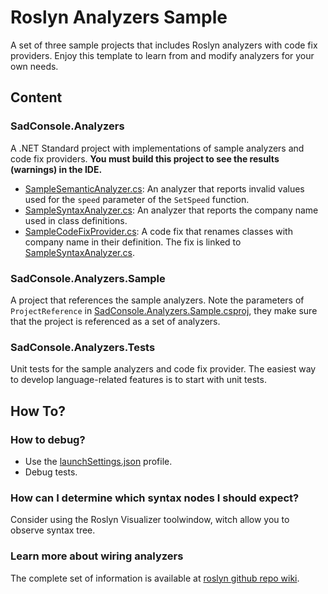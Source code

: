 # Roslyn Analyzers Sample

A set of three sample projects that includes Roslyn analyzers with code fix providers. Enjoy this template to learn from and modify analyzers for your own needs.

## Content
### SadConsole.Analyzers
A .NET Standard project with implementations of sample analyzers and code fix providers.
**You must build this project to see the results (warnings) in the IDE.**

- [SampleSemanticAnalyzer.cs](SampleSemanticAnalyzer.cs): An analyzer that reports invalid values used for the `speed` parameter of the `SetSpeed` function.
- [SampleSyntaxAnalyzer.cs](SampleSyntaxAnalyzer.cs): An analyzer that reports the company name used in class definitions.
- [SampleCodeFixProvider.cs](SampleCodeFixProvider.cs): A code fix that renames classes with company name in their definition. The fix is linked to [SampleSyntaxAnalyzer.cs](SampleSyntaxAnalyzer.cs).

### SadConsole.Analyzers.Sample
A project that references the sample analyzers. Note the parameters of `ProjectReference` in [SadConsole.Analyzers.Sample.csproj](../SadConsole.Analyzers.Sample/SadConsole.Analyzers.Sample.csproj), they make sure that the project is referenced as a set of analyzers. 

### SadConsole.Analyzers.Tests
Unit tests for the sample analyzers and code fix provider. The easiest way to develop language-related features is to start with unit tests.

## How To?
### How to debug?
- Use the [launchSettings.json](Properties/launchSettings.json) profile.
- Debug tests.

### How can I determine which syntax nodes I should expect?
Consider using the Roslyn Visualizer toolwindow, witch allow you to observe syntax tree.

### Learn more about wiring analyzers
The complete set of information is available at [roslyn github repo wiki](https://github.com/dotnet/roslyn/blob/main/docs/wiki/README.md).